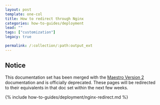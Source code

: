 ```yaml
---
layout: post
template: one-col
title: How to redirect through Nginx
categories: how-to-guides/deployment
lead: ""
tags: ["customization"]
legacy: true

permalink: /:collection/:path:output_ext
---
```


## Notice
<div class="notice notice-warning"><p>This documentation set has been merged with the <a href="/maestro/">Maestro Version 2</a> documentation and is officially deprecated. These pages will be redirected to their equivalents in that doc set within the next few weeks.</p></div>
{% include how-to-guides/deployment/nginx-redirect.md %}